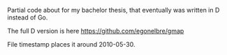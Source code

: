 Partial code about for my bachelor thesis, that eventually was written in D instead of Go.

The full D version is here https://github.com/egonelbre/gmap

File timestamp places it around 2010-05-30.